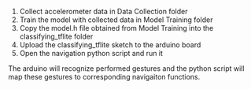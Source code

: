 1. Collect accelerometer data in Data Collection folder
2. Train the model with collected data in Model Training folder
3. Copy the model.h file obtained from Model Training into the classifying_tflite folder
4. Upload the classifying_tflite sketch to the arduino board
5. Open the navigation python script and run it

The arduino will recognize performed gestures and the python script will map these gestures to corresponding navigaiton functions.
